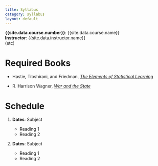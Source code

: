 ```yaml
---
title: Syllabus
category: syllabus
layout: default
---
```


**{{site.data.course.number}}**: {{site.data.course.name}}  
**Instructor**: {{site.data.instructor.name}}  
(etc)

# Required Books

* Hastie, Tibshirani, and Friedman,
  [*The Elements of Statistical Learning*](http://statweb.stanford.edu/~tibs/ElemStatLearn/)

* R. Harrison Wagner,
  [*War and the State*](http://www.amazon.com/War-State-Theory-International-Politics/dp/0472069810)


# Schedule

1. **Dates**: Subject
    * Reading 1
    * Reading 2

2. **Dates**: Subject
    * Reading 1
    * Reading 2
